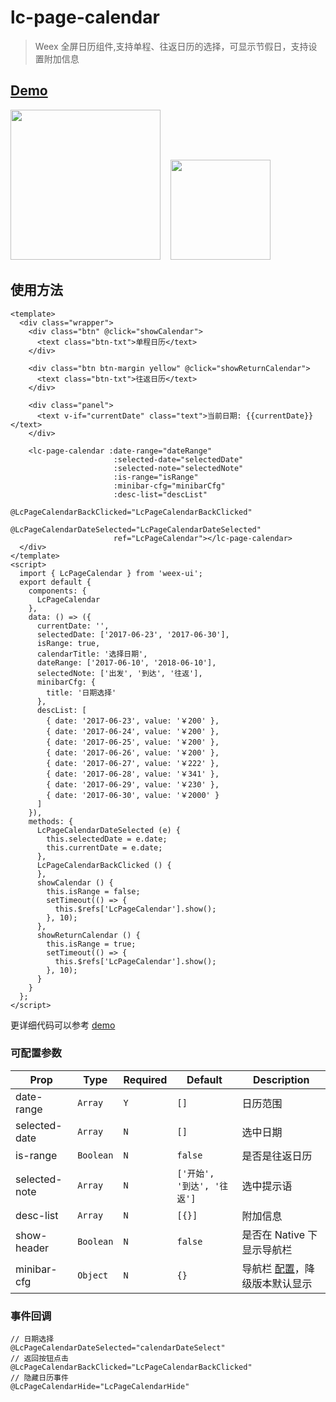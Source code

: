 # lc-page-calendar 

> Weex 全屏日历组件,支持单程、往返日历的选择，可显示节假日，支持设置附加信息

## [Demo](https://h5.m.taobao.com/trip/lc-page-calendar/index.html?_wx_tpl=https%3A%2F%2Fh5.m.taobao.com%2Ftrip%2Flc-page-calendar%2Fdemo%2Findex.native-min.js)
<img src="https://gw.alipayobjects.com/zos/rmsportal/adMndOsBWDDRjlFuWuHx.gif" width="240"/>&nbsp;&nbsp;&nbsp;&nbsp;<img src="https://img.alicdn.com/tfs/TB1jQLWSpXXXXaFXVXXXXXXXXXX-200-200.png" width="160"/>


## 使用方法

```vue           
<template>
  <div class="wrapper">
    <div class="btn" @click="showCalendar">
      <text class="btn-txt">单程日历</text>
    </div>

    <div class="btn btn-margin yellow" @click="showReturnCalendar">
      <text class="btn-txt">往返日历</text>
    </div>

    <div class="panel">
      <text v-if="currentDate" class="text">当前日期: {{currentDate}}</text>
    </div>

    <lc-page-calendar :date-range="dateRange"
                       :selected-date="selectedDate"
                       :selected-note="selectedNote"
                       :is-range="isRange"
                       :minibar-cfg="minibarCfg"
                       :desc-list="descList"
                       @LcPageCalendarBackClicked="LcPageCalendarBackClicked"
                       @LcPageCalendarDateSelected="LcPageCalendarDateSelected"
                       ref="LcPageCalendar"></lc-page-calendar>
  </div>
</template>
<script>
  import { LcPageCalendar } from 'weex-ui';
  export default {
    components: {
      LcPageCalendar
    },
    data: () => ({
      currentDate: '',
      selectedDate: ['2017-06-23', '2017-06-30'],
      isRange: true,
      calendarTitle: '选择日期',
      dateRange: ['2017-06-10', '2018-06-10'],
      selectedNote: ['出发', '到达', '往返'],
      minibarCfg: {
        title: '日期选择'
      },
      descList: [
        { date: '2017-06-23', value: '￥200' },
        { date: '2017-06-24', value: '￥200' },
        { date: '2017-06-25', value: '￥200' },
        { date: '2017-06-26', value: '￥200' },
        { date: '2017-06-27', value: '￥222' },
        { date: '2017-06-28', value: '￥341' },
        { date: '2017-06-29', value: '￥230' },
        { date: '2017-06-30', value: '￥2000' }
      ]
    }),
    methods: {
      LcPageCalendarDateSelected (e) {
        this.selectedDate = e.date;
        this.currentDate = e.date;
      },
      LcPageCalendarBackClicked () {
      },
      showCalendar () {
        this.isRange = false;
        setTimeout(() => {
          this.$refs['LcPageCalendar'].show();
        }, 10);
      },
      showReturnCalendar () {
        this.isRange = true;
        setTimeout(() => {
          this.$refs['LcPageCalendar'].show();
        }, 10);
      }
    }
  };
</script>

```

更详细代码可以参考 [demo](https://github.com/alibaba/weex-ui/blob/master/example/page-calendar/index.vue)


### 可配置参数

| Prop | Type | Required | Default | Description |
|-------------|------------|--------|-----|-----|
| date-range | `Array` |`Y`| `[]` | 日历范围 |
| selected-date | `Array` |`N`| `[]` | 选中日期 |
| is-range | `Boolean` |`N`| `false` | 是否是往返日历  |
| selected-note | `Array` |`N`| `['开始', '到达', '往返']` | 选中提示语 |
| desc-list | `Array` |`N`| `[{}]` | 附加信息 |
| show-header | `Boolean` |`N`| `false` | 是否在 Native 下显示导航栏 |
| minibar-cfg | `Object` |`N`| `{}` | 导航栏 [配置](https://github.com/alibaba/weex-ui/blob/master/packages/lc-page-calendar/index.vue#L65)，降级版本默认显示 |

### 事件回调

```
// 日期选择
@LcPageCalendarDateSelected="calendarDateSelect"  
// 返回按钮点击
@LcPageCalendarBackClicked="LcPageCalendarBackClicked"  
// 隐藏日历事件
@LcPageCalendarHide="LcPageCalendarHide"
```


